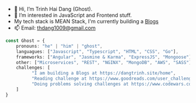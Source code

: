 - 👋 Hi, I’m Trinh Hai Dang (Ghost).
- 👀 I’m interested in JavaScript and Frontend stuff.
- My tech stack is MEAN Stack, I'm currently building a [Blogs](https://dangtrinh.site/home)
- 📫 Email: thdang1009@gmail.com

```typescript
const Ghost = {
    pronouns: "he" | "him" | "ghost",
    languagues: ["Javascript", "Typescript", "HTML", "CSS", "Go"],
    frameworks: ["Angular", "Jasmine & Karma", "ExpressJS", "Mongoose"],
    other: ["Microservices", "REST", "NGINX", "MongoDB", "AWS", "SASS"],
    challenges: [
          "I am building a Blogs at https://dangtrinh.site/home",
          "Reading challenge at https://www.goodreads.com/user_challenges/32977740",
          "Doing problems solving challenges at https://www.codewars.com/users/Ghost96"
    ]
}
```
